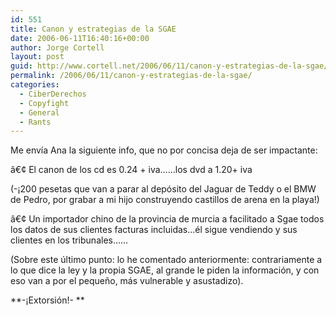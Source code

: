 ```yaml
---
id: 551
title: Canon y estrategias de la SGAE
date: 2006-06-11T16:40:16+00:00
author: Jorge Cortell
layout: post
guid: http://www.cortell.net/2006/06/11/canon-y-estrategias-de-la-sgae/
permalink: /2006/06/11/canon-y-estrategias-de-la-sgae/
categories:
  - CiberDerechos
  - Copyfight
  - General
  - Rants
---
```

Me enví­a Ana la siguiente info, que no por concisa deja de ser impactante:

â€¢ El canon de los cd es 0.24 + iva&#8230;&#8230;los dvd a 1.20+ iva

(-¡200 pesetas que van a parar al depósito del Jaguar de Teddy o el BMW de Pedro, por grabar a mi hijo construyendo castillos de arena en la playa!)

â€¢ Un importador chino de la provincia de murcia a facilitado a Sgae todos los datos de sus clientes facturas incluidas&#8230;él sigue vendiendo y sus clientes en los tribunales&#8230;&#8230;
  
(Sobre este último punto: lo he comentado anteriormente: contrariamente a lo que dice la ley y la propia SGAE, al grande le piden la información, y con eso van a por el pequeño, más vulnerable y asustadizo).

**-¡Extorsión!- **